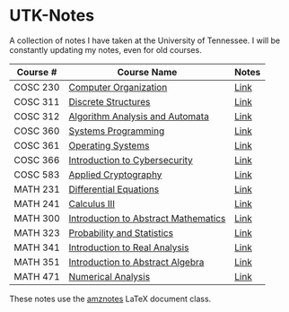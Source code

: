 # UTK-Notes
A collection of notes I have taken at the University of Tennessee. I will be constantly updating my notes, even for old courses.

| Course # | Course Name | Notes |
|----------|-------------|-------|
| COSC 230 | [Computer Organization](https://catalog.utk.edu/preview_course_nopop.php?catoid=34&coid=184327) | [Link](https://github.com/alexmingzhang/UTK-Notes/blob/main/cosc230_computer_organization.pdf)  |
| COSC 311 | [Discrete Structures](https://catalog.utk.edu/preview_course_nopop.php?catoid=34&coid=180790) | [Link](https://github.com/alexmingzhang/UTK-Notes/blob/main/cosc311_discrete_structures.pdf)  |
| COSC 312 | [Algorithm Analysis and Automata](https://catalog.utk.edu/preview_course_nopop.php?catoid=34&coid=182784) | [Link](https://github.com/alexmingzhang/UTK-Notes/blob/main/cosc312_algorithm_analysis_and_automata.pdf)  |
| COSC 360 | [Systems Programming](https://catalog.utk.edu/preview_course_nopop.php?catoid=34&coid=180792) | [Link](https://github.com/alexmingzhang/UTK-Notes/blob/main/cosc360_systems_programming.pdf)  |
| COSC 361 | [Operating Systems](https://catalog.utk.edu/preview_course_nopop.php?catoid=43&coid=264939) | [Link](https://github.com/alexmingzhang/UTK-Notes/blob/main/cosc361_operating_systems.pdf)  |
| COSC 366 | [Introduction to Cybersecurity](https://catalog.utk.edu/preview_course_nopop.php?catoid=34&coid=183934) | [Link](https://github.com/alexmingzhang/UTK-Notes/blob/main/cosc366_intro_to_cybersecurity.pdf)
| COSC 583 | [Applied Cryptography](https://catalog.utk.edu/preview_course_nopop.php?catoid=44&coid=273774) | [Link](https://github.com/alexmingzhang/UTK-Notes/blob/main/cosc583_applied_cryptography.pdf)  |
| MATH 231 | [Differential Equations](https://catalog.utk.edu/preview_course_nopop.php?catoid=34&coid=181634) | [Link](https://github.com/alexmingzhang/UTK-Notes/blob/main/math231_differential_equations.pdf)  |
| MATH 241 | [Calculus III](https://catalog.utk.edu/preview_course_nopop.php?catoid=34&coid=181635) | [Link](https://github.com/alexmingzhang/UTK-Notes/blob/main/math241_calculus_3.pdf)  |
| MATH 300 | [Introduction to Abstract Mathematics](https://catalog.utk.edu/preview_course_nopop.php?catoid=34&coid=181640) | [Link](https://github.com/alexmingzhang/UTK-Notes/blob/main/math300_intro_to_abstract_math.pdf)  |
| MATH 323 | [Probability and Statistics](https://catalog.utk.edu/preview_course_nopop.php?catoid=43&coid=263828) | [Link](https://github.com/alexmingzhang/UTK-Notes/blob/main/math323_probability_and_statistics.pdf)  |
| MATH 341 | [Introduction to Real Analysis](https://catalog.utk.edu/preview_course_nopop.php?catoid=34&coid=181644) | [Link](https://github.com/alexmingzhang/UTK-Notes/blob/main/math341_intro_to_analysis.pdf)  |
| MATH 351 | [Introduction to Abstract Algebra](https://catalog.utk.edu/preview_course_nopop.php?catoid=43&coid=263830) | [Link](https://github.com/alexmingzhang/UTK-Notes/blob/main/math351_intro_to_abstract_algebra.pdf)  |
| MATH 471 | [Numerical Analysis](https://catalog.utk.edu/preview_course_nopop.php?catoid=43&coid=263853) | [Link](https://github.com/alexmingzhang/UTK-Notes/blob/main/math471_numerical_analysis.pdf)  |

These notes use the [amznotes](https://github.com/alexmingzhang/amznotes) LaTeX document class.
